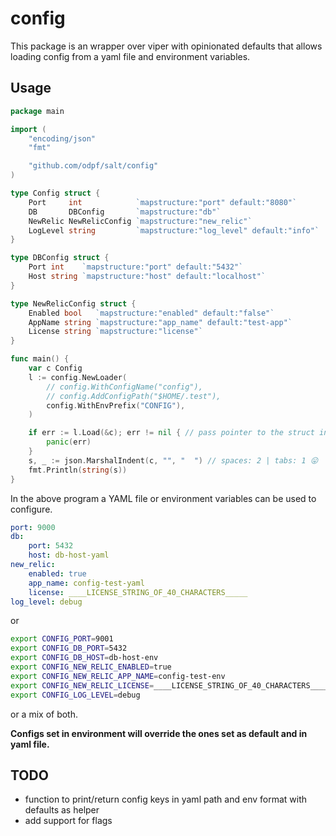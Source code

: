 # config

This package is an wrapper over viper with opinionated defaults that allows loading config from a yaml file and environment variables.

## Usage

```go
package main

import (
	"encoding/json"
	"fmt"

	"github.com/odpf/salt/config"
)

type Config struct {
	Port     int            `mapstructure:"port" default:"8080"`
	DB       DBConfig       `mapstructure:"db"`
	NewRelic NewRelicConfig `mapstructure:"new_relic"`
	LogLevel string         `mapstructure:"log_level" default:"info"`
}

type DBConfig struct {
	Port int    `mapstructure:"port" default:"5432"`
	Host string `mapstructure:"host" default:"localhost"`
}

type NewRelicConfig struct {
	Enabled bool   `mapstructure:"enabled" default:"false"`
	AppName string `mapstructure:"app_name" default:"test-app"`
	License string `mapstructure:"license"`
}

func main() {
	var c Config
	l := config.NewLoader(
		// config.WithConfigName("config"),
		// config.AddConfigPath("$HOME/.test"),
		config.WithEnvPrefix("CONFIG"),
	)

	if err := l.Load(&c); err != nil { // pass pointer to the struct into which you want to load config
		panic(err)
	}
	s, _ := json.MarshalIndent(c, "", "  ") // spaces: 2 | tabs: 1 😛
	fmt.Println(string(s))
}
```

In the above program a YAML file or environment variables can be used to configure.

```yaml
port: 9000
db:
    port: 5432
    host: db-host-yaml
new_relic:
    enabled: true
    app_name: config-test-yaml
    license: ____LICENSE_STRING_OF_40_CHARACTERS_____
log_level: debug
```

or

```sh
export CONFIG_PORT=9001
export CONFIG_DB_PORT=5432
export CONFIG_DB_HOST=db-host-env
export CONFIG_NEW_RELIC_ENABLED=true
export CONFIG_NEW_RELIC_APP_NAME=config-test-env
export CONFIG_NEW_RELIC_LICENSE=____LICENSE_STRING_OF_40_CHARACTERS_____
export CONFIG_LOG_LEVEL=debug
```

or a mix of both. 

**Configs set in environment will override the ones set as default and in yaml file.**

## TODO
 - function to print/return config keys in yaml path and env format with defaults as helper
 - add support for flags
